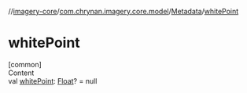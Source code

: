 //[imagery-core](../../../index.md)/[com.chrynan.imagery.core.model](../index.md)/[Metadata](index.md)/[whitePoint](white-point.md)



# whitePoint  
[common]  
Content  
val [whitePoint](white-point.md): [Float](https://kotlinlang.org/api/latest/jvm/stdlib/kotlin/-float/index.html)? = null  



